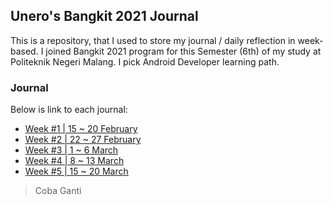 ## Unero's Bangkit 2021 Journal

This is a repository, that I used to store my journal / daily reflection in week-based. I joined Bangkit 2021 program for this Semester (6th) of my study at Politeknik Negeri Malang. I pick Android Developer learning path.

### Journal
Below is link to each journal:
- [Week #1 | 15 ~ 20 February](/journal/week1.md)
- [Week #2 | 22 ~ 27 February](/journal/week2.md)
- [Week #3 | 1 ~ 6 March](/journal/week3.md)
- [Week #4 | 8 ~ 13 March](/journal/week4.md)
- [Week #5 | 15 ~ 20 March](/journal/week5.md)

> Coba Ganti